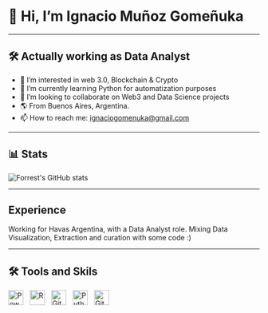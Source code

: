 <h1>👋 Hi, I’m Ignacio Muñoz Gomeñuka </h1>
<hr>

<h2>🛠 Actually working as Data Analyst</h2>


- 👀 I’m interested in web 3.0, Blockchain & Crypto
- 🌱 I’m currently learning Python for automatization purposes
- 💞️ I’m looking to collaborate on Web3 and Data Science projects
- 🌎 From Buenos Aires, Argentina.
- 📫 How to reach me: ignaciogomenuka@gmail.com

<hr>
<h2>📊 Stats</h2>

![Forrest's GitHub stats](https://github-readme-stats.vercel.app/api?username=ignaciogomenuka&show_icons=true&theme=tokyonight)

<hr>

<h2>Experience</h2>

Working for Havas Argentina, with a Data Analyst role.
Mixing Data Visualization, Extraction and curation with some code :)

<hr>

<h2>🛠 Tools and Skils</h2>

<img align="left" alt="PowerBI" width="30px" style="padding-right:10px;" src="https://upload.wikimedia.org/wikipedia/commons/thumb/c/cf/New_Power_BI_Logo.svg/2048px-New_Power_BI_Logo.svg.png)" />
<img align="left" alt="R" width="30px" style="padding-right:10px;" src="https://upload.wikimedia.org/wikipedia/commons/thumb/1/1b/R_logo.svg/724px-R_logo.svg.png)" />
<img align="left" alt="Git" width="30px" style="padding-right:10px;" src="https://cdn.jsdelivr.net/gh/devicons/devicon/icons/git/git-original.svg" />
<img align="left" alt="Python" width="30px" style="padding-right:10px;" src="https://cdn.jsdelivr.net/gh/devicons/devicon/icons/python/python-plain.svg" />
<img align="left" alt="GitHub" width="30px" style="padding-right:10px;" src="https://cdn.jsdelivr.net/gh/devicons/devicon/icons/github/github-original.svg" />

<!---
ignaciogomenuka/ignaciogomenuka is a ✨ special ✨ repository because its `README.md` (this file) appears on your GitHub profile.
You can click the Preview link to take a look at your changes.
--->
